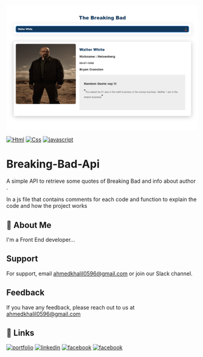 
![Logo](https://raw.githubusercontent.com/Ahmedelbrawey/Breaking-Bad-Api/master/Screenshot%202022-02-09%20224252.png)





[![Html](https://img.shields.io/badge/index-Html-brightgreen)](https://github.com/Ahmedelbrawey/Breaking-Bad-Api/blob/master/index.html)
[![Css](https://img.shields.io/badge/style-Css-blue)](https://github.com/Ahmedelbrawey/Breaking-Bad-Api/blob/master/style.css)
[![javascript](https://img.shields.io/badge/main-javascript-%23ffc107)](https://github.com/Ahmedelbrawey/Breaking-Bad-Api/blob/master/main.js)



# Breaking-Bad-Api


A simple API to retrieve some quotes of Breaking Bad and info about author . 

In a js file that contains comments for each code and function to explain the code and how the project works

## 🚀 About Me
I'm a Front End developer...


## Support

For support, email ahmedkhalil0596@gmail.com or join our Slack channel.


## Feedback

If you have any feedback, please reach out to us at ahmedkhalil0596@gmail.com


## 🔗 Links
[![portfolio](https://img.shields.io/badge/my_portfolio-000?style=for-the-badge&logo=ko-fi&logoColor=white)](https://l.facebook.com/l.php?u=https%3A%2F%2Fahmedelbrawey.github.io%2FAhmed-Sobih%2F%3Ffbclid%3DIwAR1eUFntDPEbfj6kqKJDHbKoK_fVvW3Dq8856brCl4O5p0FtKZDDrAOITys&h=AT2x_1CyZur6cJasghEcUrYeVj_7qr34lGwl_s0-luLLx1dbjxnSbrEEQh_cuhKRazODRUX25HTSnN2_MOsy3eKn_pCXJZi98UQadvZKT5PrEiHgTnIIFUUcnEWoirqL1JtEmA)
[![linkedin](https://img.shields.io/badge/linkedin-0A66C2?style=for-the-badge&logo=linkedin&logoColor=white)](https://www.linkedin.com/in/ahmed-khalil-sobih/)
[![facebook](https://img.shields.io/badge/-Facebook-blue)](https://www.facebook.com/ahmed.elbrawy.96)
[![facebook](https://img.shields.io/twitter/url?label=codepen&logo=codepen&style=social)](https://codepen.io/AhmedKhalil)

